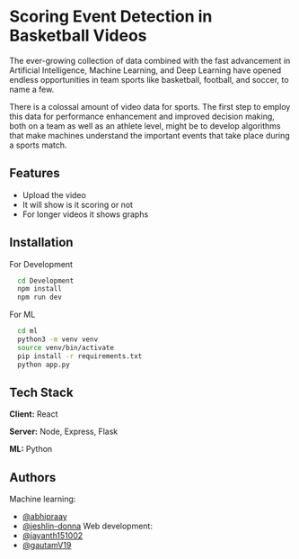 
# Scoring Event Detection in Basketball Videos

The ever-growing collection of data combined with the fast advancement in Artificial
Intelligence, Machine Learning, and Deep Learning have opened endless opportunities in team
sports like basketball, football, and soccer, to name a few.

There is a colossal amount of video data for sports. The first step to employ this data for
performance enhancement and improved decision making, both on a team as well as an
athlete level, might be to develop algorithms that make machines understand the important
events that take place during a sports match.


## Features

- Upload the video
- It will show is it scoring or not
- For longer videos it shows graphs

## Installation

For Development
```bash
  cd Development
  npm install
  npm run dev
```
For ML
```bash
  cd ml
  python3 -m venv venv
  source venv/bin/activate
  pip install -r requirements.txt
  python app.py
```

## Tech Stack

**Client:** React

**Server:** Node, Express, Flask

**ML:** Python
## Authors

Machine learning:
- [@abhipraay](https://github.com/abhipraay)
- [@jeshlin-donna](https://github.com/jeshlin-donna)
Web development:
- [@jayanth151002](https://github.com/jayanth151002)
- [@gautamV19](https://github.com/gautamV19)
